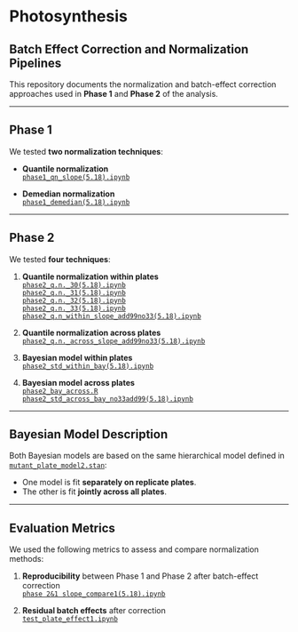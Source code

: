 # Photosynthesis

## Batch Effect Correction and Normalization Pipelines

This repository documents the normalization and batch-effect correction approaches used in **Phase 1** and **Phase 2** of the analysis.

---

## Phase 1

We tested **two normalization techniques**:

- **Quantile normalization**  
  [`phase1_qn_slope(5.18).ipynb`](phase1_qn_slope(5.18).ipynb)

- **Demedian normalization**  
  [`phase1_demedian(5.18).ipynb`](phase1_demedian(5.18).ipynb)

---

## Phase 2

We tested **four techniques**:

1. **Quantile normalization within plates**  
   [`phase2_q.n._30(5.18).ipynb`](phase2_q.n._30(5.18).ipynb)  
   [`phase2_q.n._31(5.18).ipynb`](phase2_q.n._31(5.18).ipynb)  
   [`phase2_q.n._32(5.18).ipynb`](phase2_q.n._32(5.18).ipynb)  
   [`phase2_q.n._33(5.18).ipynb`](phase2_q.n._33(5.18).ipynb)  
   [`phase2_q.n_within_slope_add99no33(5.18).ipynb`](phase2_q.n_within_slope_add99no33(5.18).ipynb)

2. **Quantile normalization across plates**  
   [`phase2_q.n._across_slope_add99no33(5.18).ipynb`](phase2_q.n._across_slope_add99no33(5.18).ipynb)

3. **Bayesian model within plates**  
   [`phase2_std_within_bay(5.18).ipynb`](phase2_std_within_bay(5.18).ipynb)

4. **Bayesian model across plates**  
   [`phase2_bay_across.R`](phase2_bay_across.R)  
   [`phase2_std_across_bay_no33add99(5.18).ipynb`](phase2_std_across_bay_no33add99(5.18).ipynb)

---

## Bayesian Model Description

Both Bayesian models are based on the same hierarchical model defined in  
[`mutant_plate_model2.stan`](mutant_plate_model2.stan):

- One model is fit **separately on replicate plates**.  
- The other is fit **jointly across all plates**.

---

## Evaluation Metrics

We used the following metrics to assess and compare normalization methods:

1. **Reproducibility** between Phase 1 and Phase 2 after batch-effect correction  
   [`phase 2&1 slope_compare1(5.18).ipynb`](phase%202%261%20slope_compare1(5.18).ipynb)

2. **Residual batch effects** after correction  
   [`test_plate_effect1.ipynb`](test_plate_effect1.ipynb)

